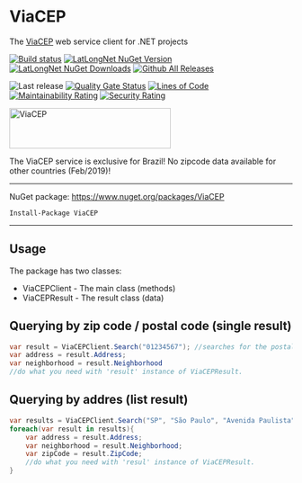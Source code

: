 # ViaCEP
The [ViaCEP](https://viacep.com.br) web service client for .NET projects

[![Build status](https://ci.appveyor.com/api/projects/status/9jnsy1e08jhyxl7j?svg=true)](https://ci.appveyor.com/project/guibranco/viacep)
[![LatLongNet NuGet Version](https://img.shields.io/nuget/v/ViaCEP.svg?style=flat)](https://www.nuget.org/packages/ViaCEP/)
[![LatLongNet NuGet Downloads](https://img.shields.io/nuget/dt/ViaCEP.svg?style=flat)](https://www.nuget.org/packages/ViaCEP/)
[![Github All Releases](https://img.shields.io/github/downloads/guibranco/ViaCEP/total.svg?style=flat)](https://github.com/guibranco/ViaCEP)

![Last release](https://img.shields.io/github/release-date/guibranco/viacep.svg?style=flat)
[![Quality Gate Status](https://sonarcloud.io/api/project_badges/measure?project=guibranco_ViaCEP&metric=alert_status)](https://sonarcloud.io/dashboard?id=guibranco_ViaCEP)
[![Lines of Code](https://sonarcloud.io/api/project_badges/measure?project=guibranco_ViaCEP&metric=ncloc)](https://sonarcloud.io/dashboard?id=guibranco_ViaCEP)
[![Maintainability Rating](https://sonarcloud.io/api/project_badges/measure?project=guibranco_ViaCEP&metric=sqale_rating)](https://sonarcloud.io/dashboard?id=guibranco_ViaCEP)
[![Security Rating](https://sonarcloud.io/api/project_badges/measure?project=guibranco_ViaCEP&metric=security_rating)](https://sonarcloud.io/dashboard?id=guibranco_ViaCEP)

<img src="https://raw.githubusercontent.com/guibranco/ViaCEP/master/logo.png" alt="ViaCEP"  width="287" height="72">


The ViaCEP service is exclusive for Brazil! No zipcode data  available for other countries (Feb/2019)!

---
NuGet package: https://www.nuget.org/packages/ViaCEP

```
Install-Package ViaCEP
```

---
## Usage

The package has two classes:
- ViaCEPClient - The main class (methods)
- ViaCEPResult - The result class (data)

## Querying by zip code / postal code (single result)

```cs
var result = ViaCEPClient.Search("01234567"); //searches for the postal code 01234-567
var address = result.Address;
var neighborhood = result.Neighborhood
//do what you need with 'result' instance of ViaCEPResult.
```


## Querying by addres (list result)

```cs
var results = ViaCEPClient.Search("SP", "São Paulo", "Avenida Paulista"); //search for the Avenida Paulista in São Paulo / SP
foreach(var result in results){
    var address = result.Address;
    var neighborhood = result.Neighborhood;
    var zipCode = result.ZipCode;
    //do what you need with 'resul' instance of ViaCEPResult.
}
```